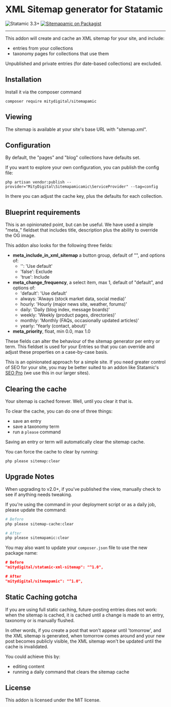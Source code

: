 # XML Sitemap generator for Statamic

<!-- statamic:hide -->

![Statamic 3.3+](https://img.shields.io/badge/Statamic-3.3+-FF269E?style=for-the-badge&link=https://statamic.com)
[![Sitemapamic on Packagist](https://img.shields.io/packagist/v/mitydigital/sitemapamic?style=for-the-badge)](https://packagist.org/packages/mitydigital/sitemapamic/stats)

---

<!-- /statamic:hide -->

This addon will create and cache an XML sitemap for your site, and include:

- entries from your collections
- taxonomy pages for collections that use them

Unpublished and private entries (for date-based collections) are excluded.

## Installation

Install it via the composer command

```
composer require mitydigital/sitemapamic
```

## Viewing

The sitemap is available at your site's base URL with "sitemap.xml".

## Configuration

By default, the "pages" and "blog" collections have defaults set.

If you want to explore your own configuration, you can publish the config file:

```
php artisan vendor:publish --provider="MityDigital\Sitemapamicamic\ServiceProvider" --tag=config
```

In there you can adjust the cache key, plus the defaults for each collection.

## Blueprint requirements

This is an opinionated point, but can be useful. We have used a simple "meta_" fieldset that includes title, description
plus the ability to override the OG image.

This addon also looks for the following three fields:

- **meta_include_in_xml_sitemap** a button group, default of "", and options of:
    - '': 'Use default'
    - 'false': Exclude
    - 'true': Include
- **meta_change_frequency**, a select item, max 1, default of "default", and options of:
    - 'default': 'Use default'
    - always: 'Always (stock market data, social media)'
    - hourly: 'Hourly (major news site, weather, forums)'
    - daily: 'Daily (blog index, message boards)'
    - weekly: 'Weekly (product pages, directories)'
    - monthly: 'Monthly (FAQs, occasionally updated articles)'
    - yearly: 'Yearly (contact, about)'
- **meta_priority**, float, min 0.0, max 1.0

These fields can alter the behaviour of the sitemap generator per entry or term. This fieldset is used for your Entries
so that you can override and adjust these properties on a case-by-case basis.

This is an opinionated approach for a simple site. If you need greater control of SEO for your site, you may be better
suited to an addon like Statamic's [SEO Pro](https://statamic.com/addons/statamic/seo-pro) (we use this in our larger
sites).

## Clearing the cache

Your sitemap is cached forever. Well, until you clear it that is.

To clear the cache, you can do one of three things:

- save an entry
- save a taxonomy term
- run a ``please`` command

Saving an entry or term will automatically clear the sitemap cache.

You can force the cache to clear by running:

```
php please sitemap:clear
```

## Upgrade Notes

When upgrading to v2.0+, if you've published the view, manually check to see if anything needs tweaking.

If you're using the command in your deployment script or as a daily job, please update the command:
```bash
# Before 
php please sitemap-cache:clear

# After
php please sitemapamic:clear
```

You may also want to update your `composer.json` file to use the new package name:

```json lines
# Before
"mitydigital/statamic-xml-sitemap": "^1.0",

# After
"mitydigital/sitemapamic": "^1.0",
```

## Static Caching gotcha

If you are using full static caching, future-posting entries does not work: when the sitemap is cached, it is cached
until a change is made to an entry, taxonomy or is manually flushed.

In other words, if you create a post that won't appear until 'tomorrow', and the XML sitemap is generated, when tomorrow
comes around and your new post becomes publicly visible, the XML sitemap won't be updated until the cache is
invalidated.

You could achieve this by:

- editing content
- running a daily command that clears the sitemap cache

## License

This addon is licensed under the MIT license.